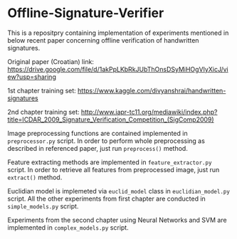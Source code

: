 # Offline-Signature-Verifier

This is a repositpry containing implementation of experiments mentioned 
in below recent paper concerning offline verification of handwritten 
signatures.

Original paper (Croatian) link: 
https://drive.google.com/file/d/1akPpLKbRkJUbThOnsDSyMiHOgVIyXicJ/view?usp=sharing

1st chapter training set: 
https://www.kaggle.com/divyanshrai/handwritten-signatures

2nd chapter training set: 
http://www.iapr-tc11.org/mediawiki/index.php?title=ICDAR_2009_Signature_Verification_Competition_(SigComp2009)

Image preprocessing functions are contained implemented in 
`preprocessor.py` script. In order to perform whole preprocessing as described in referenced 
paper, just run `preprocess()` method.

Feature extracting methods are implemented in `feature_extractor.py` 
script. In order to retrieve all features from preprocessed image, just 
run `extract()` method.

Euclidian model is implemeted via `euclid_model` class in 
`euclidian_model.py` script. All the other experiments from first 
chapter are conducted in `simple_models.py` script.

Experiments from the second chapter using Neural Networks and SVM are 
implemented in `complex_models.py` script.
